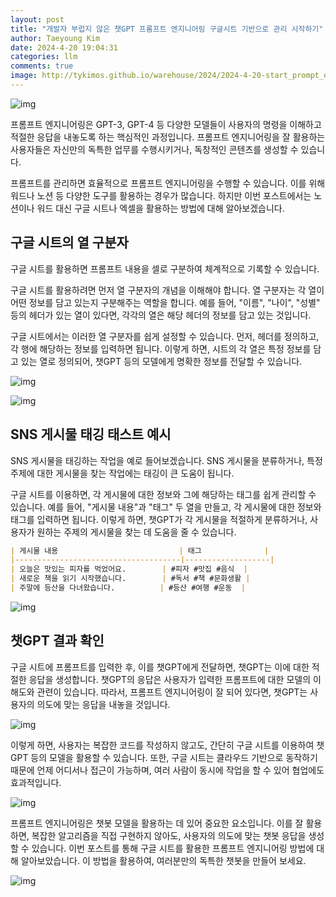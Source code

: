 ```yaml
---
layout: post
title: "개발자 부럽지 않은 챗GPT 프롬프트 엔지니어링 구글시트 기반으로 관리 시작하기"
author: Taeyoung Kim
date: 2024-4-20 19:04:31
categories: llm
comments: true
image: http://tykimos.github.io/warehouse/2024/2024-4-20-start_prompt_engineering_management_based_on_google_sheets_that_developers_will_envy_title_001.jpg
---
```


![img](http://tykimos.github.io/warehouse/2024/2024-4-20-start_prompt_engineering_management_based_on_google_sheets_that_developers_will_envy_title_001.jpg)

프롬프트 엔지니어링은 GPT-3, GPT-4 등 다양한 모델들이 사용자의 명령을 이해하고 적절한 응답을 내놓도록 하는 핵심적인 과정입니다. 프롬프트 엔지니어링을 잘 활용하는 사용자들은 자신만의 독특한 업무를 수행시키거나, 독창적인 콘텐츠를 생성할 수 있습니다.

프롬프트를 관리하면 효율적으로 프롬프트 엔지니어링을 수행할 수 있습니다. 이를 위해 워드나 노션 등 다양한 도구를 활용하는 경우가 많습니다. 하지만 이번 포스트에서는 노션이나 워드 대신 구글 시트나 엑셀을 활용하는 방법에 대해 알아보겠습니다.

## 구글 시트의 열 구분자

구글 시트를 활용하면 프롬프트 내용을 셀로 구분하여 체계적으로 기록할 수 있습니다. 

구글 시트를 활용하려면 먼저 열 구분자의 개념을 이해해야 합니다. 열 구분자는 각 열이 어떤 정보를 담고 있는지 구분해주는 역할을 합니다. 예를 들어, "이름", "나이", "성별" 등의 헤더가 있는 열이 있다면, 각각의 열은 해당 헤더의 정보를 담고 있는 것입니다.

구글 시트에서는 이러한 열 구분자를 쉽게 설정할 수 있습니다. 먼저, 헤더를 정의하고, 각 행에 해당하는 정보를 입력하면 됩니다. 이렇게 하면, 시트의 각 열은 특정 정보를 담고 있는 열로 정의되어, 챗GPT 등의 모델에게 명확한 정보를 전달할 수 있습니다.

![img](http://tykimos.github.io/warehouse/2024/2024-4-20-start_prompt_engineering_management_based_on_google_sheets_that_developers_will_envy_001.jpg)


![img](http://tykimos.github.io/warehouse/2024/2024-4-20-start_prompt_engineering_management_based_on_google_sheets_that_developers_will_envy_002.jpg)


## SNS 게시물 태깅 태스트 예시

SNS 게시물을 태깅하는 작업을 예로 들어보겠습니다. SNS 게시물을 분류하거나, 특정 주제에 대한 게시물을 찾는 작업에는 태깅이 큰 도움이 됩니다.

구글 시트를 이용하면, 각 게시물에 대한 정보와 그에 해당하는 태그를 쉽게 관리할 수 있습니다. 예를 들어, "게시물 내용"과 "태그" 두 열을 만들고, 각 게시물에 대한 정보와 태그를 입력하면 됩니다. 이렇게 하면, 챗GPT가 각 게시물을 적절하게 분류하거나, 사용자가 원하는 주제의 게시물을 찾는 데 도움을 줄 수 있습니다.

```markdown
| 게시물 내용                           | 태그              |
|-------------------------------------|-------------------|
| 오늘은 맛있는 피자를 먹었어요.        | #피자 #맛집 #음식  |
| 새로운 책을 읽기 시작했습니다.        | #독서 #책 #문화생활 |
| 주말에 등산을 다녀왔습니다.          | #등산 #여행 #운동  |
```
![img](http://tykimos.github.io/warehouse/2024/2024-4-20-start_prompt_engineering_management_based_on_google_sheets_that_developers_will_envy_003.jpg)



## 챗GPT 결과 확인

구글 시트에 프롬프트를 입력한 후, 이를 챗GPT에게 전달하면, 챗GPT는 이에 대한 적절한 응답을 생성합니다. 챗GPT의 응답은 사용자가 입력한 프롬프트에 대한 모델의 이해도와 관련이 있습니다. 따라서, 프롬프트 엔지니어링이 잘 되어 있다면, 챗GPT는 사용자의 의도에 맞는 응답을 내놓을 것입니다.

![img](http://tykimos.github.io/warehouse/2024/2024-4-20-start_prompt_engineering_management_based_on_google_sheets_that_developers_will_envy_004.jpg)


이렇게 하면, 사용자는 복잡한 코드를 작성하지 않고도, 간단히 구글 시트를 이용하여 챗GPT 등의 모델을 활용할 수 있습니다. 또한, 구글 시트는 클라우드 기반으로 동작하기 때문에 언제 어디서나 접근이 가능하며, 여러 사람이 동시에 작업을 할 수 있어 협업에도 효과적입니다.

![img](http://tykimos.github.io/warehouse/2024/2024-4-20-start_prompt_engineering_management_based_on_google_sheets_that_developers_will_envy_005.jpg)


프롬프트 엔지니어링은 챗봇 모델을 활용하는 데 있어 중요한 요소입니다. 이를 잘 활용하면, 복잡한 알고리즘을 직접 구현하지 않아도, 사용자의 의도에 맞는 챗봇 응답을 생성할 수 있습니다. 이번 포스트를 통해 구글 시트를 활용한 프롬프트 엔지니어링 방법에 대해 알아보았습니다. 이 방법을 활용하여, 여러분만의 독특한 챗봇을 만들어 보세요.

![img](http://tykimos.github.io/warehouse/2024/2024-4-20-start_prompt_engineering_management_based_on_google_sheets_that_developers_will_envy_006.jpg)
